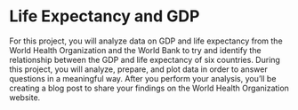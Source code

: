 # Life Expectancy and GDP 
 For this project, you will analyze data on GDP and life expectancy from the World Health Organization and the World Bank to try and identify the relationship between the GDP and life expectancy of six countries.  During this project, you will analyze, prepare, and plot data in order to answer questions in a meaningful way.  After you perform your analysis, you’ll be creating a blog post to share your findings on the World Health Organization website.
